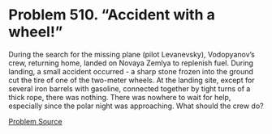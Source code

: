 # Problem 510. “Accident with a wheel!”

During the search for the missing plane (pilot Levanevsky), Vodopyanov’s crew, returning home, landed on Novaya Zemlya to replenish fuel. During landing, a small accident occurred - a sharp stone frozen into the ground cut the tire of one of the two-meter wheels. At the landing site, except for several iron barrels with gasoline, connected together by tight turns of a thick rope, there was nothing. There was nowhere to wait for help, especially since the polar night was approaching. What should the crew do?

[Problem Source](https://www.trizland.ru/tasks/1805/)